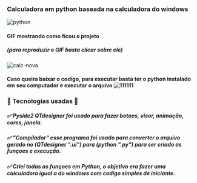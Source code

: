### Calculadora em python baseada na calculadora do windows
![python](https://img.shields.io/badge/Python-3776AB?style=for-the-badge&logo=python&logoColor=white)

#### GIF mostrando como ficou o projeto
##### (para reproduzir o GIF basta clicar sobre ele)

![calc-nova](https://user-images.githubusercontent.com/106535353/179286678-af6cc0da-64c0-4da6-abd3-f7364fa403f7.gif)

#### Caso queira baixar o codigo, para executar basta ter o python instalado em seu computador e executar o arquivo  ![111111](https://user-images.githubusercontent.com/106535353/179287965-95b0a972-a5ea-420a-b29a-910d342bc3d6.png)



### 🚀 Tecnologias usadas 🚀
#####  ✅ Pyside2 QTdesigner foi usado para fazer botoes, visor, animação, cores, janela.
#####  ✅ "Compilador" esse programa foi usado para converter o arquivo gerado no (QTdesigner ".ui") para (python ".py") para ser criado as funçoes e execução.
#####  ✅ Criei todas as funçoes em Python, o objetivo era fazer uma calculadora igual a do windows com codigo simples de iniciante.




